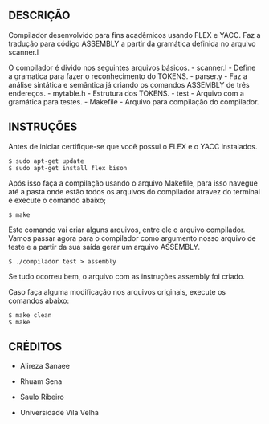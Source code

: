## DESCRIÇÃO

Compilador desenvolvido para fins acadêmicos usando FLEX e YACC.
Faz a tradução para código ASSEMBLY a partir da gramática definida no arquivo scanner.l

O compilador é divido nos seguintes arquivos básicos.
	- scanner.l - Define a gramatica para fazer o reconhecimento do TOKENS.
	- parser.y - Faz a análise sintática e semântica já criando os comandos ASSEMBLY de três endereços.
	- mytable.h - Estrutura dos TOKENS.
	- test - Arquivo com a gramática para testes.
	- Makefile - Arquivo para compilação do compilador.

## INSTRUÇÕES

Antes de iniciar certifique-se que você possui o FLEX e o YACC instalados.

	$ sudo apt-get update 
	$ sudo apt-get install flex bison

Após isso faça a compilação usando o arquivo Makefile, para isso navegue até a pasta onde estão todos os arquivos do compilador atravez do terminal e execute o comando abaixo;

	$ make

Este comando vai criar alguns arquivos, entre ele o arquivo compilador.
Vamos passar agora para o compilador como argumento nosso arquivo de teste e a partir da sua saída gerar um arquivo ASSEMBLY.

	$ ./compilador test > assembly

Se tudo ocorreu bem, o arquivo com as instruções assembly foi criado.

Caso faça alguma modificação nos arquivos originais, execute os comandos abaixo:

	$ make clean
	$ make

## CRÉDITOS

- Alireza Sanaee
- Rhuam Sena
- Saulo Ribeiro

- Universidade Vila Velha
